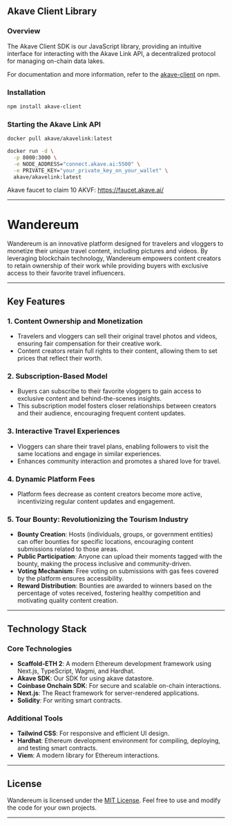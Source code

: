 ## Akave Client Library
### Overview
The Akave Client SDK is our JavaScript library, providing an intuitive interface for interacting with the Akave Link API, a decentralized protocol for managing on-chain data lakes.

For documentation and more information, refer to the [akave-client](https://www.npmjs.com/package/akave-client) on npm.

### Installation
```bash
npm install akave-client
```

### Starting the Akave Link API
```bash
docker pull akave/akavelink:latest

docker run -d \
  -p 8000:3000 \
  -e NODE_ADDRESS="connect.akave.ai:5500" \
  -e PRIVATE_KEY="your_private_key_on_your_wallet" \
  akave/akavelink:latest
```
Akave faucet to claim 10 AKVF: https://faucet.akave.ai/

---

# Wandereum

Wandereum is an innovative platform designed for travelers and vloggers to monetize their unique travel content, including pictures and videos. By leveraging blockchain technology, Wandereum empowers content creators to retain ownership of their work while providing buyers with exclusive access to their favorite travel influencers.

---

## Key Features

### **1. Content Ownership and Monetization**
- Travelers and vloggers can sell their original travel photos and videos, ensuring fair compensation for their creative work.
- Content creators retain full rights to their content, allowing them to set prices that reflect their worth.

### **2. Subscription-Based Model**
- Buyers can subscribe to their favorite vloggers to gain access to exclusive content and behind-the-scenes insights.
- This subscription model fosters closer relationships between creators and their audience, encouraging frequent content updates.

### **3. Interactive Travel Experiences**
- Vloggers can share their travel plans, enabling followers to visit the same locations and engage in similar experiences.
- Enhances community interaction and promotes a shared love for travel.

### **4. Dynamic Platform Fees**
- Platform fees decrease as content creators become more active, incentivizing regular content updates and engagement.

### **5. Tour Bounty: Revolutionizing the Tourism Industry**
- **Bounty Creation**: Hosts (individuals, groups, or government entities) can offer bounties for specific locations, encouraging content submissions related to those areas.
- **Public Participation**: Anyone can upload their moments tagged with the bounty, making the process inclusive and community-driven.
- **Voting Mechanism**: Free voting on submissions with gas fees covered by the platform ensures accessibility.
- **Reward Distribution**: Bounties are awarded to winners based on the percentage of votes received, fostering healthy competition and motivating quality content creation.

---

## Technology Stack

### **Core Technologies**
- **Scaffold-ETH 2**: A modern Ethereum development framework using Next.js, TypeScript, Wagmi, and Hardhat.
- **Akave SDK**: Our SDK for using akave datastore.
- **Coinbase Onchain SDK**: For secure and scalable on-chain interactions.
- **Next.js**: The React framework for server-rendered applications.
- **Solidity**: For writing smart contracts.

### **Additional Tools**
- **Tailwind CSS**: For responsive and efficient UI design.
- **Hardhat**: Ethereum development environment for compiling, deploying, and testing smart contracts.
- **Viem**: A modern library for Ethereum interactions.

---

## License
Wandereum is licensed under the [MIT License](LICENSE). Feel free to use and modify the code for your own projects.

---

